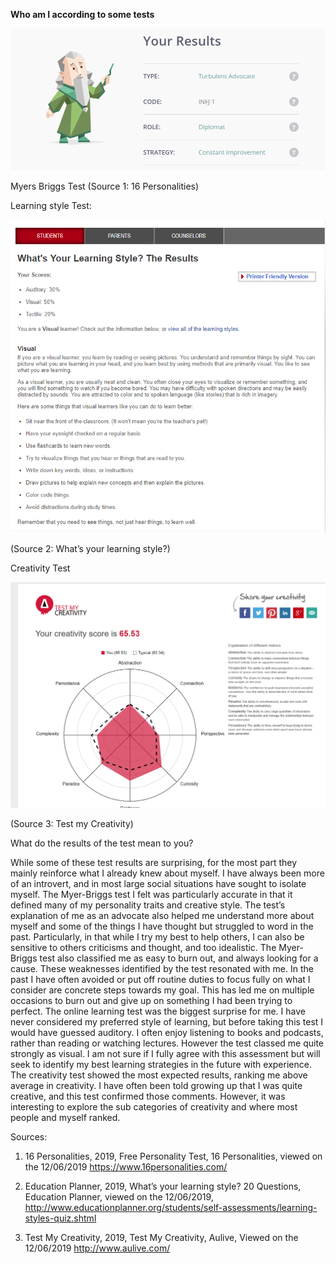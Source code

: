 **Who am I according to some tests**



![Myers Briggs Image](MyersBriggs.png)

Myers Briggs Test
(Source 1: 16 Personalities) 

Learning style Test: 

![Learning Style](learningstyle.png)
 
(Source 2: What’s your learning style?) 



Creativity Test 

![Creativity Test](creativity.png)
 
(Source 3: Test my Creativity) 

What do the results of the test mean to you? 

While some of these test results are surprising, for the most part they mainly reinforce what I already knew about myself. I have always been more of an introvert, and in most large social situations have sought to isolate myself. The Myer-Briggs test I felt was particularly accurate in that it defined many of my personality traits and creative style. The test’s explanation of me as an advocate also helped me understand more about myself and some of the things I have thought but struggled to word in the past. Particularly, in that while I try my best to help others, I can also be sensitive to others criticisms and thought, and too idealistic. The Myer-Briggs test also classified me as easy to burn out, and always looking for a cause. These weaknesses identified by the test resonated with me. In the past I have often avoided or put off routine duties to focus fully on what I consider are concrete steps towards my goal. This has led me on multiple occasions to burn out and give up on something I had been trying to perfect. 
The online learning test was the biggest surprise for me. I have never considered my preferred style of learning, but before taking this test I would have guessed auditory. I often enjoy listening to books and podcasts, rather than reading or watching lectures. However the test classed me quite strongly as visual. I am not sure if I fully agree with this assessment but will seek to identify my best learning strategies in the future with experience. 
The creativity test showed the most expected results, ranking me above average in creativity. I have often been told growing up that I was quite creative, and this test confirmed those comments. However, it was interesting to explore the sub categories of creativity and where most people and myself ranked. 


Sources: 
1.	16 Personalities, 2019, Free Personality Test, 16 Personalities, viewed on the 12/06/2019 https://www.16personalities.com/

2.	Education Planner, 2019, What’s your learning style? 20 Questions, Education Planner, viewed on the 12/06/2019, http://www.educationplanner.org/students/self-assessments/learning-styles-quiz.shtml

3.	Test My Creativity, 2019, Test My Creativity, Aulive, Viewed on the 12/06/2019 http://www.aulive.com/ 
